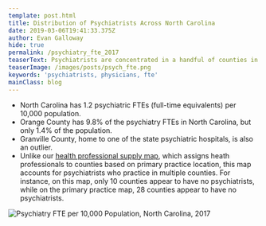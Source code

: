 ```yaml
---
template: post.html
title: Distribution of Psychiatrists Across North Carolina
date: 2019-03-06T19:41:33.375Z
author: Evan Galloway
hide: true
permalink: /psychiatry_fte_2017
teaserText: Psychiatrists are concentrated in a handful of counties in North Carolina.
teaserImage: /images/posts/psych_fte.png
keywords: 'psychiatrists, physicians, fte'
mainClass: blog
---
```

* North Carolina has 1.2 psychiatric FTEs (full-time equivalents) per 10,000 population.
* Orange County has 9.8% of the psychiatry FTEs in North Carolina, but only 1.4% of the population.
* Granville County, home to one of the state psychiatric hospitals, is also an outlier.
* Unlike our [health professional supply map](https://nchealthworkforce.unc.edu/supply/), which assigns heath professionals to counties based on primary practice location, this map accounts for psychiatrists who practice in multiple counties. For instance, on this map, only 10 counties appear to have no psychiatrists, while on the primary practice map, 28 counties appear to have no psychiatrists.

![Psychiatry FTE per 10,000 Population, North Carolina, 2017](/images/posts/psych_fte.png)
